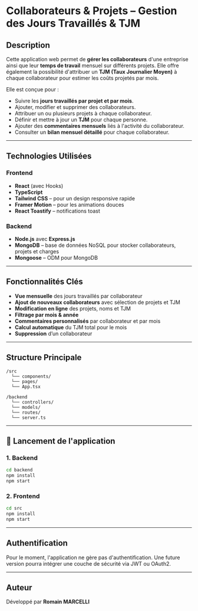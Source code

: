 # Collaborateurs & Projets – Gestion des Jours Travaillés & TJM

## Description

Cette application web permet de **gérer les collaborateurs** d'une entreprise ainsi que leur **temps de travail** mensuel sur différents projets. Elle offre également la possibilité d'attribuer un **TJM (Taux Journalier Moyen)** à chaque collaborateur pour estimer les coûts projetés par mois.

Elle est conçue pour :
- Suivre les **jours travaillés par projet et par mois**.
- Ajouter, modifier et supprimer des collaborateurs.
- Attribuer un ou plusieurs projets à chaque collaborateur.
- Définir et mettre à jour un **TJM** pour chaque personne.
- Ajouter des **commentaires mensuels** liés à l'activité du collaborateur.
- Consulter un **bilan mensuel détaillé** pour chaque collaborateur.

---

## Technologies Utilisées

### Frontend
- **React** (avec Hooks)
- **TypeScript**
- **Tailwind CSS** – pour un design responsive rapide
- **Framer Motion** – pour les animations douces
- **React Toastify** – notifications toast

### Backend
- **Node.js** avec **Express.js**
- **MongoDB** – base de données NoSQL pour stocker collaborateurs, projets et charges
- **Mongoose** – ODM pour MongoDB

---

## Fonctionnalités Clés

- **Vue mensuelle** des jours travaillés par collaborateur
- **Ajout de nouveaux collaborateurs** avec sélection de projets et TJM
- **Modification en ligne** des projets, noms et TJM
- **Filtrage par mois & année**
- **Commentaires personnalisés** par collaborateur et par mois
- **Calcul automatique** du TJM total pour le mois
- **Suppression** d’un collaborateur

---

## Structure Principale

```
/src
  └── components/
  └── pages/
  └── App.tsx

/backend
  └── controllers/
  └── models/
  └── routes/
  └── server.ts
```

---

## 🚀 Lancement de l'application

### 1. Backend
```bash
cd backend
npm install
npm start
```

### 2. Frontend
```bash
cd src
npm install
npm start
```

---

## Authentification

Pour le moment, l'application ne gère pas d'authentification. Une future version pourra intégrer une couche de sécurité via JWT ou OAuth2.

---

## Auteur

Développé par **Romain MARCELLI**
